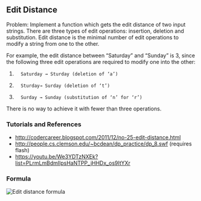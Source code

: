 ## Edit Distance
 Problem: Implement a function which gets the edit distance of two input strings. There are three types of edit operations: insertion, deletion and substitution. Edit distance is the minimal number of edit operations to modify a string from one to the other.

For example, the edit distance between “Saturday” and “Sunday” is 3, since the following three edit operations are required to modify one into the other:
1.       Saturday → Sturday (deletion of ‘a’)
2.       Sturday→ Surday (deletion of ‘t’)
3.       Surday → Sunday (substitution of ‘n’ for ‘r’)

There is no way to achieve it with fewer than three operations.

### Tutorials and References
* http://codercareer.blogspot.com/2011/12/no-25-edit-distance.html
* http://people.cs.clemson.edu/~bcdean/dp_practice/dp_8.swf (requires flash)
* https://youtu.be/We3YDTzNXEk?list=PLrmLmBdmIlpsHaNTPP_jHHDx_os9ItYXr

### Formula
![Edit distance formula](http://2.bp.blogspot.com/-4DT3u0T9jpc/Tt4fEP0-BKI/AAAAAAAABBk/jC5QQfQS1ko/s1600/25_Figure1.PNG)

